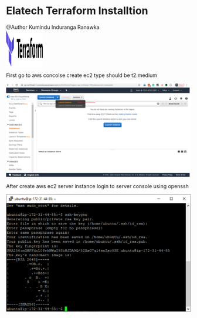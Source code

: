 # Elatech Terraform Installtion  
@Author Kumindu Induranga Ranawka  
<img align="center" width="100" height="100" src="https://github.com/CloudAndContainer/Projects/blob/master/Screen%20Shots/download.png">

First go to aws concolse create ec2 type should be t2.medium  

![Terraform Image 2](https://github.com/CloudAndContainer/Projects/blob/master/Screen%20Shots/Image-01.png)


After create aws ec2 server instance login to server console using openssh 

![Terraform Image 3](https://github.com/CloudAndContainer/Projects/blob/master/Screen%20Shots/ssh.PNG)


